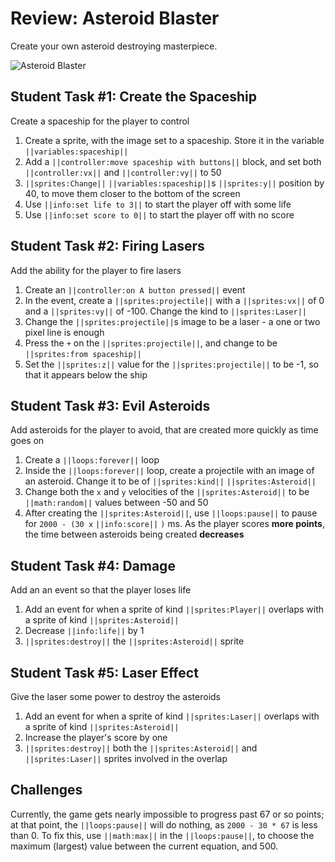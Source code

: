 # Review: Asteroid Blaster

Create your own asteroid destroying masterpiece.

![Asteroid Blaster](/static/courses/csintro1/review/asteroid-blaster.gif)

## Student Task #1: Create the Spaceship

Create a spaceship for the player to control

1. Create a sprite, with the image set to a spaceship. Store it in the variable ``||variables:spaceship||``
2. Add a ``||controller:move spaceship with buttons||`` block, and set both ``||controller:vx||`` and ``||controller:vy||`` to 50
3. ``||sprites:Change||`` ``||variables:spaceship||``s ``||sprites:y||`` position by 40, to move them closer to the bottom of the screen
4. Use ``||info:set life to 3||`` to start the player off with some life
5. Use ``||info:set score to 0||`` to start the player off with no score

## Student Task #2: Firing Lasers

Add the ability for the player to fire lasers

1. Create an ``||controller:on A button pressed||`` event
2. In the event, create a ``||sprites:projectile||`` with a ``||sprites:vx||`` of 0 and a ``||sprites:vy||`` of -100. Change the kind to ``||sprites:Laser||``
3. Change the ``||sprites:projectile||``s image to be a laser - a one or two pixel line is enough
4. Press the ``+`` on the ``||sprites:projectile||``, and change to be ``||sprites:from spaceship||``
5. Set the ``||sprites:z||`` value for the ``||sprites:projectile||`` to be -1, so that it appears below the ship

## Student Task #3: Evil Asteroids

Add asteroids for the player to avoid, that are created more quickly as time goes on

1. Create a ``||loops:forever||`` loop
2. Inside the ``||loops:forever||`` loop, create a projectile with an image of an asteroid. Change it to be of ``||sprites:kind||`` ``||sprites:Asteroid||``
3. Change both the ``x`` and ``y`` velocities of the ``||sprites:Asteroid||`` to be ``||math:random||`` values between -50 and 50
4. After creating the ``||sprites:Asteroid||``, use ``||loops:pause||`` to pause for `2000 - (30 x` ``||info:score||`` `)` ms. As the player scores **more points**, the time between asteroids being created **decreases**

## Student Task #4: Damage

Add an an event so that the player loses life 

1. Add an event for when a sprite of kind ``||sprites:Player||`` overlaps with a sprite of kind ``||sprites:Asteroid||``
2. Decrease ``||info:life||`` by 1
3. ``||sprites:destroy||`` the ``||sprites:Asteroid||`` sprite

## Student Task #5: Laser Effect

Give the laser some power to destroy the asteroids

1. Add an event for when a sprite of kind ``||sprites:Laser||`` overlaps with a sprite of kind ``||sprites:Asteroid||``
2. Increase the player's score by one
3. ``||sprites:destroy||`` both the ``||sprites:Asteroid||`` and ``||sprites:Laser||`` sprites involved in the overlap

## Challenges

Currently, the game gets nearly impossible to progress past 67 or so points; at that point, the ``||loops:pause||`` will do nothing, as ``2000 - 30 * 67`` is less than 0. To fix this, use ``||math:max||`` in the ``||loops:pause||``, to choose the maximum (largest) value between the current equation, and 500.
